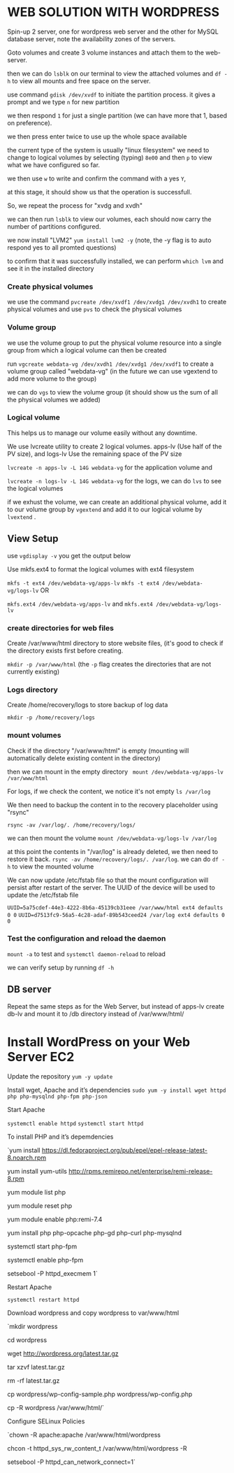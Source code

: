 # WEB SOLUTION WITH WORDPRESS

Spin-up 2 server, one for wordpress web server and the other for MySQL database server, note the availability zones of the servers.

Goto volumes and create 3 volume instances and attach them to the web-server.

then we can do `lsblk` on our terminal to view the attached volumes and `df -h` to view all mounts and free space on the server.

use command `gdisk /dev/xvdf` to initiate the partition process. it gives a prompt and we type `n` for new partition 

we then respond `1` for just a single partition (we can have more that 1, based on preference).

we then press enter twice to use up the whole space available

the current type of the system is usually "linux filesystem" we need to change to logical volumes by selecting (typing) `8e00` 
and then `p` to view what we have configured so far.

we then use `w` to write and confirm the command with a yes `Y`,

at this stage, it should show us that the operation is successfull.

So, we repeat the process for "xvdg and xvdh"

we can then run `lsblk` to view our volumes, each should now carry the number of partitions configured.

we now install "LVM2" `yum install lvm2 -y`  (note, the -y flag is to auto respond yes to all promted questions)

to confirm that it was successfully installed, we can perform `which lvm` and see it in the installed directory

### Create physical volumes

we use the command `pvcreate /dev/xvdf1 /dev/xvdg1 /dev/xvdh1` to create physical volumes and use `pvs` to check the physical volumes

### Volume group

we use the volume group to put the physical volume resource into a single group from which a logical volume can then be created

run `vgcreate webdata-vg /dev/xvdh1 /dev/xvdg1 /dev/xvdf1` to create a volume group called "webdata-vg" (in the future we can use vgextend to add more volume to the group)

we can do `vgs` to view the volume group (it should show us the sum of all the physical volumes we added)

### Logical volume

This helps us to manage our volume easily without any downtime.

We use lvcreate utility to create 2 logical volumes. apps-lv (Use half of the PV size), and logs-lv Use the remaining space of the PV size

`lvcreate -n apps-lv -L 14G webdata-vg` for the application volume and

`lvcreate -n logs-lv -L 14G webdata-vg` for the logs, we can do `lvs` to see the logical volumes

if we exhust the volume, we can create an additional physical volume, add it to our volume group by `vgextend` and add it to our logical volume by `lvextend` .

## View Setup

use `vgdisplay -v` you get the output below

Use mkfs.ext4 to format the logical volumes with ext4 filesystem

`mkfs -t ext4 /dev/webdata-vg/apps-lv` 
`mkfs -t ext4 /dev/webdata-vg/logs-lv` OR 

`mkfs.ext4 /dev/webdata-vg/apps-lv` and `mkfs.ext4 /dev/webdata-vg/logs-lv`

### create directories for web files

Create /var/www/html directory to store website files, (it's good to check if the directory exists first before creating.

`mkdir -p /var/www/html` (the `-p` flag creates the directories that are not currently existing)

### Logs directory

Create /home/recovery/logs to store backup of log data

`mkdir -p /home/recovery/logs`

### mount volumes

Check if the directory "/var/www/html" is empty (mounting will automatically delete existing content in the directory)

then we can mount in the empty directory ` mount /dev/webdata-vg/apps-lv /var/www/html`

For logs, if we check the content, we notice it's not empty `ls /var/log`

We then need to backup the content in to the recovery placeholder using "rsync"

`rsync -av /var/log/. /home/recovery/logs/`

we can then mount the volume 
`mount /dev/webdata-vg/logs-lv /var/log`

at this point the contents in "/var/log" is already deleted, we then need to restore it back. 
`rsync -av /home/recovery/logs/. /var/log`. we can do `df -h` to view the mounted volume

We can now update /etc/fstab file so that the mount configuration will persist after restart of the server.
The UUID of the device will be used to update the /etc/fstab file

`UUID=5a75cdef-44e3-4222-8b6a-45139cb31eee /var/www/html ext4 defaults 0 0` 
`UUID=d7513fc9-56a5-4c28-adaf-89b543ceed24 /var/log ext4 defaults 0 0`

### Test the configuration and reload the daemon

`mount -a` to test and 
`systemctl daemon-reload` to reload

we can verify setup by running `df -h`

## DB server

Repeat the same steps as for the Web Server, but instead of apps-lv create db-lv and mount it to /db directory instead of /var/www/html/

# Install WordPress on your Web Server EC2

Update the repository `yum -y update`

Install wget, Apache and it’s dependencies `sudo yum -y install wget httpd php php-mysqlnd php-fpm php-json`

Start Apache

`systemctl enable httpd` 
`systemctl start httpd`

To install PHP and it’s depemdencies

`yum install https://dl.fedoraproject.org/pub/epel/epel-release-latest-8.noarch.rpm

 yum install yum-utils http://rpms.remirepo.net/enterprise/remi-release-8.rpm
 
 yum module list php
 
 yum module reset php
 
 yum module enable php:remi-7.4
 
 yum install php php-opcache php-gd php-curl php-mysqlnd
 
 systemctl start php-fpm
 
 systemctl enable php-fpm
 
 setsebool -P httpd_execmem 1`


Restart Apache

`systemctl restart httpd`

Download wordpress and copy wordpress to var/www/html

  `mkdir wordpress
  
  cd   wordpress
  
  wget http://wordpress.org/latest.tar.gz
  
  tar xzvf latest.tar.gz
  
  rm -rf latest.tar.gz
  
  cp wordpress/wp-config-sample.php wordpress/wp-config.php
  
  cp -R wordpress /var/www/html/`
  
Configure SELinux Policies

`chown -R apache:apache /var/www/html/wordpress
 
 chcon -t httpd_sys_rw_content_t /var/www/html/wordpress -R
 
 setsebool -P httpd_can_network_connect=1`







